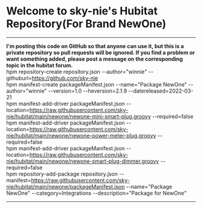 <a name="ReadMeAnchor"></a>
<h1>Welcome to sky-nie's Hubitat Repository(For Brand NewOne)</h1>

<hr />

<strong>I'm posting this code on GitHub so that anyone can use it, but this is a private repository so pull requests will be ignored.  If you find a problem or want something added, please post a message on the corresponding topic in the hubitat forum.</strong>
<br>
hpm repository-create repository.json --author="winnie" --githuburl=https://github.com/sky-nie
<br>
hpm manifest-create packageManifest.json --name="Package NewOne" --author="winnie" --version=1.0 --heversion=2.1.9 --datereleased=2022-03-21
<br>
hpm manifest-add-driver packageManifest.json --location=https://raw.githubusercontent.com/sky-nie/hubitat/main/newone/newone-mini-smart-plug.groovy --required=false
<br>
hpm manifest-add-driver packageManifest.json --location=https://raw.githubusercontent.com/sky-nie/hubitat/main/newone/newone-power-meter-plug.groovy --required=false
<br>
hpm manifest-add-driver packageManifest.json --location=https://raw.githubusercontent.com/sky-nie/hubitat/main/newone/newone-smart-plug-dimmer.groovy --required=false
<br>
hpm repository-add-package repository.json --manifest=https://raw.githubusercontent.com/sky-nie/hubitat/main/newone/packageManifest.json --name="Package NewOne" --category=Integrations --description="Package for NewOne"
<hr />
